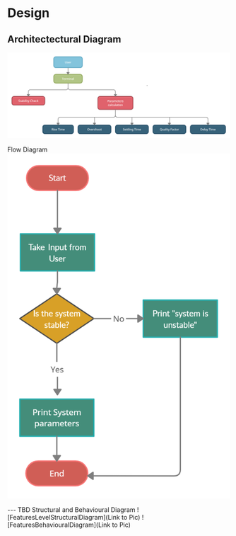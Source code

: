 # Design
 

## Architectectural Diagram
![HighLevelStructuralDiagram](https://github.com/pramanikpatel/Analyse_Control_System/blob/main/2_Design/Architectural_Diagram.png)


Flow Diagram
![HighLevelBehaviouralDiagram](https://github.com/pramanikpatel/Analyse_Control_System/blob/main/2_Design/Flow_diagram.png)


--- TBD Structural and Behavioural Diagram
![FeaturesLevelStructuralDiagram](Link to Pic)
![FeaturesBehaviouralDiagram](Link to Pic)
